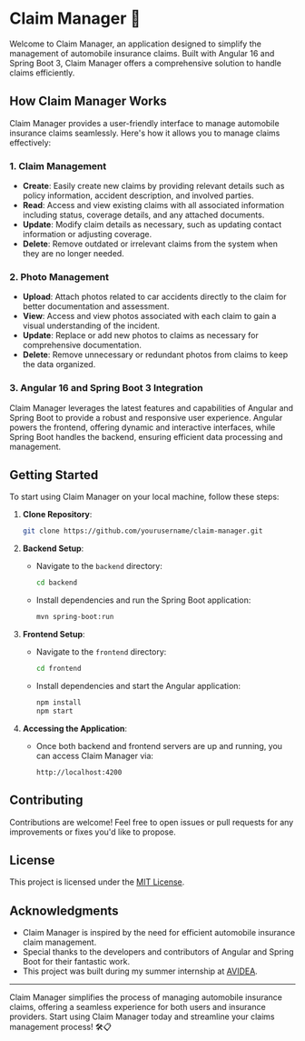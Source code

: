 # Claim Manager 🚗

Welcome to Claim Manager, an application designed to simplify the management of automobile insurance claims. Built with Angular 16 and Spring Boot 3, Claim Manager offers a comprehensive solution to handle claims efficiently.

## How Claim Manager Works
Claim Manager provides a user-friendly interface to manage automobile insurance claims seamlessly. Here's how it allows you to manage claims effectively:

### 1. Claim Management
- **Create**: Easily create new claims by providing relevant details such as policy information, accident description, and involved parties.
- **Read**: Access and view existing claims with all associated information including status, coverage details, and any attached documents.
- **Update**: Modify claim details as necessary, such as updating contact information or adjusting coverage.
- **Delete**: Remove outdated or irrelevant claims from the system when they are no longer needed.

### 2. Photo Management
- **Upload**: Attach photos related to car accidents directly to the claim for better documentation and assessment.
- **View**: Access and view photos associated with each claim to gain a visual understanding of the incident.
- **Update**: Replace or add new photos to claims as necessary for comprehensive documentation.
- **Delete**: Remove unnecessary or redundant photos from claims to keep the data organized.

### 3. Angular 16 and Spring Boot 3 Integration
Claim Manager leverages the latest features and capabilities of Angular and Spring Boot to provide a robust and responsive user experience. Angular powers the frontend, offering dynamic and interactive interfaces, while Spring Boot handles the backend, ensuring efficient data processing and management.

## Getting Started
To start using Claim Manager on your local machine, follow these steps:

1. **Clone Repository**: 
    ```bash
    git clone https://github.com/yourusername/claim-manager.git
    ```

2. **Backend Setup**:
    - Navigate to the `backend` directory:
        ```bash
        cd backend
        ```
    - Install dependencies and run the Spring Boot application:
        ```bash
        mvn spring-boot:run
        ```

3. **Frontend Setup**:
    - Navigate to the `frontend` directory:
        ```bash
        cd frontend
        ```
    - Install dependencies and start the Angular application:
        ```bash
        npm install
        npm start
        ```

4. **Accessing the Application**:
    - Once both backend and frontend servers are up and running, you can access Claim Manager via:
        ```
        http://localhost:4200
        ```

## Contributing
Contributions are welcome! Feel free to open issues or pull requests for any improvements or fixes you'd like to propose.

## License
This project is licensed under the [MIT License](LICENSE.md).

## Acknowledgments
- Claim Manager is inspired by the need for efficient automobile insurance claim management.
- Special thanks to the developers and contributors of Angular and Spring Boot for their fantastic work.
- This project was built during my summer internship at [AVIDEA](https://www.linkedin.com/company/digiconstat/).

---

Claim Manager simplifies the process of managing automobile insurance claims, offering a seamless experience for both users and insurance providers. Start using Claim Manager today and streamline your claims management process! 🛠️📋
